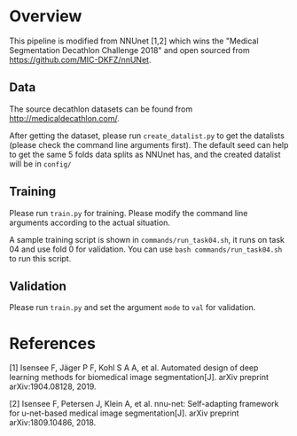 # Overview
This pipeline is modified from NNUnet [1,2] which wins the "Medical Segmentation Decathlon Challenge 2018" and open sourced from https://github.com/MIC-DKFZ/nnUNet.

## Data
The source decathlon datasets can be found from http://medicaldecathlon.com/.

After getting the dataset, please run `create_datalist.py` to get the datalists (please check the command line arguments first). The default seed can help to get the same 5 folds data splits as NNUnet has, and the created datalist will be in `config/`

## Training
Please run `train.py` for training. Please modify the command line arguments according
to the actual situation.

A sample training script is shown in `commands/run_task04.sh`, it runs on task 04 and use
fold 0 for validation. You can use `bash commands/run_task04.sh` to run this script.

## Validation
Please run `train.py` and set the argument `mode` to `val` for validation.

# References
[1] Isensee F, Jäger P F, Kohl S A A, et al. Automated design of deep learning methods for biomedical image segmentation[J]. arXiv preprint arXiv:1904.08128, 2019.

[2] Isensee F, Petersen J, Klein A, et al. nnu-net: Self-adapting framework for u-net-based medical image segmentation[J]. arXiv preprint arXiv:1809.10486, 2018.
